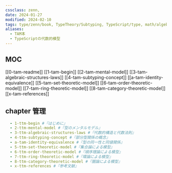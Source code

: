 ```yaml
---
cssclass: zenn,
date: 2024-01-27
modified: 2024-02-10
tags: type/zenn/book, TypeTheory/Subtyping, TypeScript/type, math/algebra
aliases:
  - TAM本
  - TypeScriptの代数的模型
---
```


## MOC

[[0-tam-readme]]
[[1-tam-begin]]
[[2-tam-mental-model]]
[[3-tam-algebraic-structures-laws]]
[[4-tam-subtyping-concept]]
[[a-tam-identity-equivalence]]
[[5-tam-set-theoretic-model]]
[[6-tam-order-theoretic-model]]
[[7-tam-ring-theoretic-model]]
[[8-tam-category-theoretic-model]]
[[x-tam-references]]

## chapter 管理

```yaml
  - 1-ttm-begin #『はじめに』
  - 2-ttm-mental-model #『型のメンタルモデル』
  - 3-ttm-algebraic-structures-laws #『代数的構造と代数法則』
  - 4-ttm-subtyping-concept #『部分型関係の概念』
  - a-tam-identity-equivalence #『型の同一性と同値関係』
  - 5-ttm-set-theoretic-model #『集合論による模型』
  - 6-ttm-order-theoretic-model #『順序理論による模型』
  - 7-ttm-ring-theoretic-model #『環論による模型』
  - 8-ttm-category-theoretic-model #『圏論による模型』
  - x-ttm-references #『参考文献』
```

